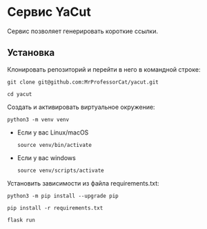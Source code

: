 # Сервис YaCut

Сервис позволяет генерировать короткие ссылки.

## Установка

Клонировать репозиторий и перейти в него в командной строке:

```
git clone git@github.com:MrProfessorCat/yacut.git
```

```
cd yacut
```

Cоздать и активировать виртуальное окружение:

```
python3 -m venv venv
```

* Если у вас Linux/macOS

    ```
    source venv/bin/activate
    ```

* Если у вас windows

    ```
    source venv/scripts/activate
    ```

Установить зависимости из файла requirements.txt:

```
python3 -m pip install --upgrade pip
```

```
pip install -r requirements.txt
```

```
flask run
```